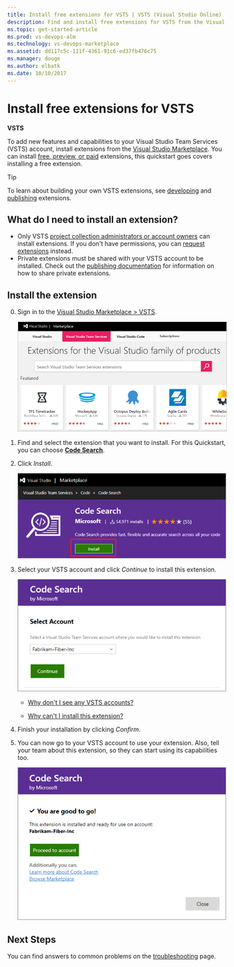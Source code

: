 ```yaml
---
title: Install free extensions for VSTS | VSTS (Visual Studio Online)
description: Find and install free extensions for VSTS from the Visual Studio Marketplace
ms.topic: get-started-article
ms.prod: vs-devops-alm
ms.technology: vs-devops-marketplace
ms.assetid: dd117c5c-111f-4361-91c6-ed37fb476c75 
ms.manager: douge
ms.author: elbatk
ms.date: 10/10/2017
---
```


# Install free extensions for VSTS

**VSTS**

To add new features and capabilities to your Visual Studio Team Services (VSTS) account, install extensions from the [Visual Studio Marketplace](https://marketplace.visualstudio.com/vsts). You can install [free, preview, or paid](./faq-extensions.md#difference) extensions, this quickstart goes covers installing a free extension.

> [!TIP]
> To learn about building your own VSTS extensions, see [developing](http://aka.ms/vsoextensions) and 
> [publishing](http://aka.ms/vsmarketplace-publish) extensions.

<a name="install-extension"></a>

## What do I need to install an extension?
* Only VSTS [project collection administrators or account owners](faq-extensions.md#find-owner) can install extensions. If you don't have permissions, you can [request extensions](request-vsts-extension.md) instead. 
* Private extensions must be shared with your VSTS account to be installed. Check out the
[publishing documentation](../extend/publish/overview.md#upload) for information on how to share private extensions.

## Install the extension

0.  Sign in to the [Visual Studio Marketplace > VSTS](https://marketplace.visualstudio.com/vsts).
	
	<img alt="Visual Studio Marketplace" src="_img/get-vsts-extensions/marketplace.png" style="border: 1px solid #CCCCCC" />

0.	Find and select the extension that you want to install. For this Quickstart, you can choose [**Code Search**](https://marketplace.visualstudio.com/items?itemName=ms.vss-code-search).

0.	Click *Install*.

	![Install free extension](_img/get-vsts-extensions/install-free-extension.png)


0.  Select your VSTS account and click *Continue* to install this extension. 

	![Select VSTS account for this extension](_img/get-vsts-extensions/account.png)

	*	[Why don't I see any VSTS accounts?](./faq-extensions.md#no-accounts) 

	*	[Why can't I install this extension?](./faq-extensions.md#no-permissions) 

0.	Finish your installation by clicking *Confirm*.

0. You can now go to your VSTS account to use your extension. Also, tell your team about this extension, so they can start using its capabilities too.

	![Extension installed](_img/get-vsts-extensions/go-to-account.png)


## Next Steps

You can find answers to common problems on the [troubleshooting](faq-extensions.md) page.
